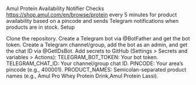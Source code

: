 Amul Protein Availability Notifier
Checks https://shop.amul.com/en/browse/protein every 5 minutes for product availability based on a pincode and sends Telegram notifications when products are in stock.
Setup

Clone the repository.
Create a Telegram bot via @BotFather and get the bot token.
Create a Telegram channel/group, add the bot as an admin, and get the chat ID via @GetIDsBot.
Add secrets to GitHub (Settings > Secrets and variables > Actions):
TELEGRAM_BOT_TOKEN: Your bot token.
TELEGRAM_CHAT_ID: Your channel/group chat ID.
PINCODE: Your area’s pincode (e.g., 400001).
PRODUCT_NAMES: Semicolan-separated product names (e.g., Amul Pro Whey Protein Drink,Amul Protein Lassi).